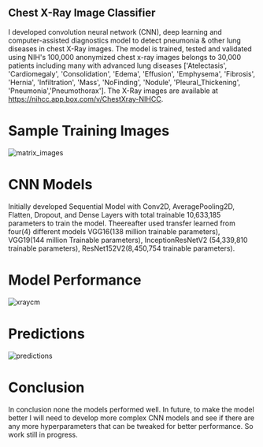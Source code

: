 ## Chest X-Ray Image Classifier

I developed convolution neural network (CNN), deep learning and computer-assisted  diagnostics model to detect pneumonia & other lung diseases in chest X-Ray images. The model is trained, tested and validated using NIH's 100,000 anonymized chest x-ray images belongs to 30,000 patients including many with advanced lung diseases ['Atelectasis', 'Cardiomegaly', 'Consolidation', 'Edema', 'Effusion', 'Emphysema', 'Fibrosis', 'Hernia', 'Infiltration', 'Mass', 'NoFinding', 'Nodule', 'Pleural_Thickening', 'Pneumonia','Pneumothorax']. The X-Ray images are available at https://nihcc.app.box.com/v/ChestXray-NIHCC.

# Sample Training Images
![matrix_images](https://user-images.githubusercontent.com/78239454/129116154-7f9469e4-e8bf-49bf-9a49-5af6b71036e0.png)

# CNN Models

Initially developed Sequential Model with Conv2D, AveragePooling2D, Flatten, Dropout, and Dense Layers with total trainable 10,633,185 parameters to train the model. Theereafter used transfer learned from four(4) different models VGG16(138 million trainable parameters), VGG19(144 million Trainable  parameters), InceptionResNetV2 (54,339,810 trainable parameters), ResNet152V2(8,450,754 trainable parameters).

# Model Performance 
![xraycm](https://user-images.githubusercontent.com/78239454/129116336-3cbc7c6e-1c33-4888-a051-b24f2cf861da.png)


# Predictions
![predictions](https://user-images.githubusercontent.com/78239454/129116261-76963b28-e43d-4707-953d-4ff1e65794fa.png)

# Conclusion
In conclusion none the models performed well. In future, to make the model better I will need to develop more complex CNN models and see if there are any more hyperparameters that can be tweaked for better performance. So work still in progress.

